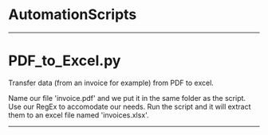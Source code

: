 # AutomationScripts

---

# PDF_to_Excel.py
Transfer data (from an invoice for example) from PDF to excel.

Name our file 'invoice.pdf' and we put it in the same folder as the script.
Use our RegEx to accomodate our needs.
Run the script and it will extract them to an excel file named 'invoices.xlsx'.

---
